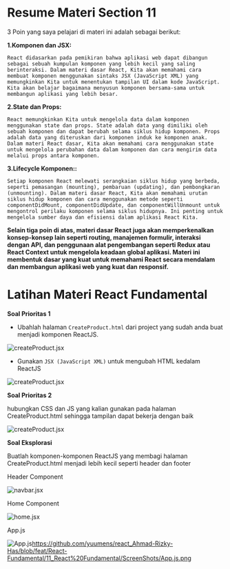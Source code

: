 # Resume Materi Section 11

3 Poin yang saya pelajari di materi ini adalah sebagai berikut: 


**1.Komponen dan JSX:**

    React didasarkan pada pemikiran bahwa aplikasi web dapat dibangun sebagai sebuah kumpulan komponen yang lebih kecil yang saling berinteraksi. Dalam materi dasar React, Kita akan memahami cara membuat komponen menggunakan sintaks JSX (JavaScript XML) yang memungkinkan Kita untuk menentukan tampilan UI dalam kode JavaScript. Kita akan belajar bagaimana menyusun komponen bersama-sama untuk membangun aplikasi yang lebih besar.
    
**2.State dan Props:**

    React memungkinkan Kita untuk mengelola data dalam komponen menggunakan state dan props. State adalah data yang dimiliki oleh sebuah komponen dan dapat berubah selama siklus hidup komponen. Props adalah data yang diteruskan dari komponen induk ke komponen anak. Dalam materi React dasar, Kita akan memahami cara menggunakan state untuk mengelola perubahan data dalam komponen dan cara mengirim data melalui props antara komponen.

**3.Lifecycle Komponen::**

    Setiap komponen React melewati serangkaian siklus hidup yang berbeda, seperti pemasangan (mounting), pembaruan (updating), dan pembongkaran (unmounting). Dalam materi dasar React, Kita akan memahami urutan siklus hidup komponen dan cara menggunakan metode seperti componentDidMount, componentDidUpdate, dan componentWillUnmount untuk mengontrol perilaku komponen selama siklus hidupnya. Ini penting untuk mengelola sumber daya dan efisiensi dalam aplikasi React Kita.


**Selain tiga poin di atas, materi dasar React juga akan memperkenalkan konsep-konsep lain seperti routing, manajemen formulir, interaksi dengan API, dan penggunaan alat pengembangan seperti Redux atau React Context untuk mengelola keadaan global aplikasi. Materi ini membentuk dasar yang kuat untuk memahami React secara mendalam dan membangun aplikasi web yang kuat dan responsif.**

# Latihan Materi React Fundamental

**Soal Prioritas 1** 

- Ubahlah halaman `CreateProduct.html` dari project yang sudah anda buat menjadi komponen ReactJS.

![createProduct.jsx](https://github.com/yuumens/react_Ahmad-Rizky-Has/blob/feat/React-Fundamental/11_React%20Fundamental/ScreenShots/Komponen%20createProduct.html%20di%20React%20JS.png)


- Gunakan `JSX (JavaScript XML)` untuk mengubah HTML kedalam ReactJS

![createProduct.jsx](https://github.com/yuumens/react_Ahmad-Rizky-Has/blob/feat/React-Fundamental/11_React%20Fundamental/ScreenShots/Penggunaan%20HTML%20to%20JSX.png)


**Soal Prioritas 2**

hubungkan CSS dan JS yang kalian gunakan pada halaman CreateProduct.html sehingga tampilan dapat bekerja dengan baik

![createProduct.jsx](https://github.com/yuumens/react_Ahmad-Rizky-Has/blob/feat/React-Fundamental/11_React%20Fundamental/ScreenShots/Menghubungkan%20JS%20dan%20CSS.png)


**Soal Eksplorasi**

Buatlah komponen-komponen ReactJS yang membagi halaman CreateProduct.html menjadi lebih kecil seperti header dan footer

Header Component

![navbar.jsx](https://github.com/yuumens/react_Ahmad-Rizky-Has/blob/feat/React-Fundamental/11_React%20Fundamental/ScreenShots/Navbar%20Component.png)

Home Component

![home.jsx](https://github.com/yuumens/react_Ahmad-Rizky-Has/blob/feat/React-Fundamental/11_React%20Fundamental/ScreenShots/Komponen%20createProduct.html%20di%20React%20JS.png)

App.js

![App.js](https://github.com/yuumens/react_Ahmad-Rizky-Has/blob/feat/React-Fundamental/11_React%20Fundamental/ScreenShots/App.js.png)https://github.com/yuumens/react_Ahmad-Rizky-Has/blob/feat/React-Fundamental/11_React%20Fundamental/ScreenShots/App.js.png
